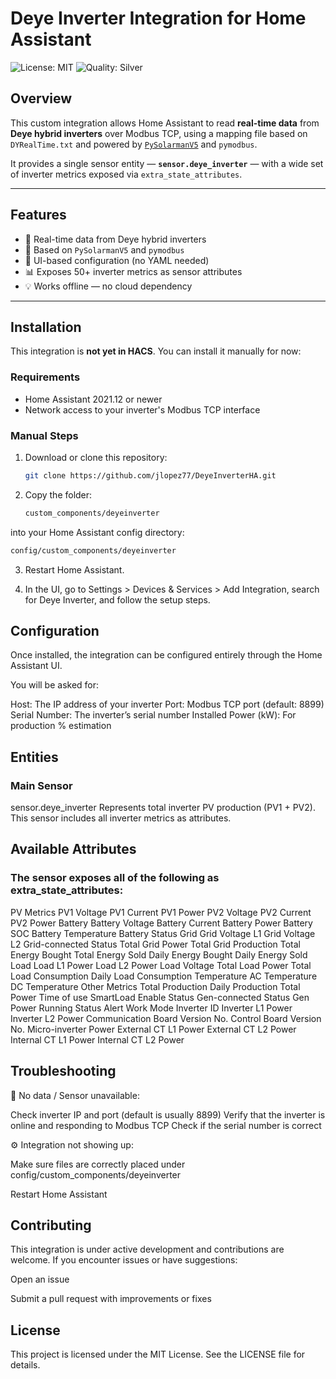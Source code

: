 # Deye Inverter Integration for Home Assistant

![License: MIT](https://img.shields.io/badge/License-MIT-yellow.svg)
![Quality: Silver](https://img.shields.io/badge/Quality-Silver-silver)

## Overview

This custom integration allows Home Assistant to read **real-time data** from **Deye hybrid inverters** over Modbus TCP, using a mapping file based on `DYRealTime.txt` and powered by [`PySolarmanV5`](https://github.com/jlopez77/pysolarmanv5) and `pymodbus`.

It provides a single sensor entity — **`sensor.deye_inverter`** — with a wide set of inverter metrics exposed via `extra_state_attributes`.

---

## Features

- 📡 Real-time data from Deye hybrid inverters
- 🧠 Based on `PySolarmanV5` and `pymodbus`
- 🧩 UI-based configuration (no YAML needed)
- 📊 Exposes 50+ inverter metrics as sensor attributes
- 💡 Works offline — no cloud dependency

---

## Installation

This integration is **not yet in HACS**. You can install it manually for now:

### Requirements

- Home Assistant 2021.12 or newer
- Network access to your inverter's Modbus TCP interface

### Manual Steps

1. Download or clone this repository:
   ```bash
   git clone https://github.com/jlopez77/DeyeInverterHA.git

2. Copy the folder:

   ```bash
   custom_components/deyeinverter

  into your Home Assistant config directory:

   ```bash
   config/custom_components/deyeinverter
```
3. Restart Home Assistant.

4. In the UI, go to Settings > Devices & Services > Add Integration, search for Deye Inverter, and follow the setup steps.

## Configuration
Once installed, the integration can be configured entirely through the Home Assistant UI.

You will be asked for:

Host: The IP address of your inverter
Port: Modbus TCP port (default: 8899)
Serial Number: The inverter’s serial number
Installed Power (kW): For production % estimation

## Entities
### Main Sensor
sensor.deye_inverter
Represents total inverter PV production (PV1 + PV2). This sensor includes all inverter metrics as attributes.

## Available Attributes
### The sensor exposes all of the following as extra_state_attributes:

PV Metrics
PV1 Voltage
PV1 Current
PV1 Power
PV2 Voltage
PV2 Current
PV2 Power
Battery
Battery Voltage
Battery Current
Battery Power
Battery SOC
Battery Temperature
Battery Status
Grid
Grid Voltage L1
Grid Voltage L2
Grid-connected Status
Total Grid Power
Total Grid Production
Total Energy Bought
Total Energy Sold
Daily Energy Bought
Daily Energy Sold
Load
Load L1 Power
Load L2 Power
Load Voltage
Total Load Power
Total Load Consumption
Daily Load Consumption
Temperature
AC Temperature
DC Temperature
Other Metrics
Total Production
Daily Production
Total Power
Time of use
SmartLoad Enable Status
Gen-connected Status
Gen Power
Running Status
Alert
Work Mode
Inverter ID
Inverter L1 Power
Inverter L2 Power
Communication Board Version No.
Control Board Version No.
Micro-inverter Power
External CT L1 Power
External CT L2 Power
Internal CT L1 Power
Internal CT L2 Power

## Troubleshooting

🔌 No data / Sensor unavailable:

Check inverter IP and port (default is usually 8899)
Verify that the inverter is online and responding to Modbus TCP
Check if the serial number is correct

⚙️ Integration not showing up:

Make sure files are correctly placed under config/custom_components/deyeinverter

Restart Home Assistant

## Contributing
This integration is under active development and contributions are welcome. If you encounter issues or have suggestions:

Open an issue

Submit a pull request with improvements or fixes

## License
This project is licensed under the MIT License. See the LICENSE file for details.
